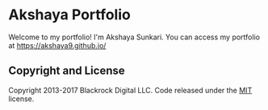 # Akshaya Portfolio

Welcome to my portfolio! I'm Akshaya Sunkari. You can access my portfolio at https://akshaya9.github.io/

## Copyright and License

Copyright 2013-2017 Blackrock Digital LLC. Code released under the [MIT](https://github.com/BlackrockDigital/startbootstrap-resume/blob/gh-pages/LICENSE) license.
